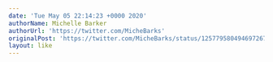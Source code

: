 ```yaml
---
date: 'Tue May 05 22:14:23 +0000 2020'
authorName: Michelle Barker
authorUrl: 'https://twitter.com/MicheBarks'
originalPost: 'https://twitter.com/MicheBarks/status/1257795804946972672'
layout: like
---
```

